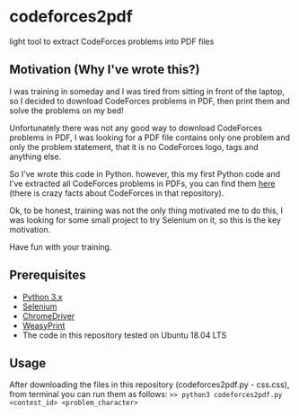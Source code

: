 # codeforces2pdf
light tool to extract CodeForces problems into PDF files

## Motivation (Why I've wrote this?)
I was training in someday and I was tired from sitting in front of the laptop, so I decided to download CodeForces problems in PDF, then print them and solve the problems on my bed!

Unfortunately there was not any good way to download CodeForces problems in PDF, I was looking for a PDF file contains only one problem and only the problem statement, that it is no CodeForces logo, tags and anything else.

So I've wrote this code in Python. however, this my first Python code and I've extracted all CodeForces problems in PDFs, you can find them [here]() (there is crazy facts about CodeForces in that repository).

Ok, to be honest, training was not the only thing motivated me to do this, I was looking for some small project to try Selenium on it, so this is the key motivation.

Have fun with your training.

## Prerequisites
- [Python 3.x](https://www.python.org/)
- [Selenium](https://www.seleniumhq.org/)
- [ChromeDriver](http://chromedriver.chromium.org/)
- [WeasyPrint](https://weasyprint.org/)
- The code in this repository tested on Ubuntu 18.04 LTS

## Usage
After downloading the files in this repository (codeforces2pdf.py - css.css), from terminal you can run them as follows:
`>> python3 codeforces2pdf.py <contest_id> <problem_character>`
